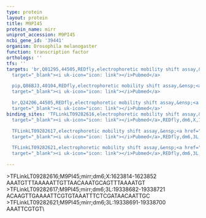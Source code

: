 ```yaml
---
type: protein
layout: protein
title: M9PI45
protein_name: mirr
uniprot_accession: M9PI45
ncbi_gene_id: '39441'
organism: Drosophila melanogaster
function: transcription factor
orthologs: ''
tfs: ''
targets: 'br,Q01295,44505,REDfly,electrophoretic mobility shift assay,&ensp;<a href="https://www.ncbi.nlm.nih.gov/pubmed/?term=20965965%5Buid%5D+OR+22307613%5Buid%5D"
  target="_blank"><i uk-icon="icon: link"></i>Pubmed</a>

  pip,Q86BJ3,40104,REDfly,electrophoretic mobility shift assay,&ensp;<a href="https://www.ncbi.nlm.nih.gov/pubmed/?term=20965965%5Buid%5D+OR+22307613%5Buid%5D"
  target="_blank"><i uk-icon="icon: link"></i>Pubmed</a>

  br,Q24206,44505,REDfly,electrophoretic mobility shift assay,&ensp;<a href="https://www.ncbi.nlm.nih.gov/pubmed/?term=20965965%5Buid%5D+OR+22307613%5Buid%5D"
  target="_blank"><i uk-icon="icon: link"></i>Pubmed</a>'
binding_sites: 'TFLinkLT09282616,electrophoretic mobility shift assay,&ensp;<a href="https://www.ncbi.nlm.nih.gov/pubmed/?term=22307613;20965965%5Buid%5D"
  target="_blank"><i uk-icon="icon: link"></i>Pubmed</a>,REDfly,dm6,X,1623814,1623852,NA

  TFLinkLT09282617,electrophoretic mobility shift assay,&ensp;<a href="https://www.ncbi.nlm.nih.gov/pubmed/?term=22307613;20965965%5Buid%5D"
  target="_blank"><i uk-icon="icon: link"></i>Pubmed</a>,REDfly,dm6,3L,19338682,19338721,NA

  TFLinkLT09282621,electrophoretic mobility shift assay,&ensp;<a href="https://www.ncbi.nlm.nih.gov/pubmed/?term=22307613;20965965%5Buid%5D"
  target="_blank"><i uk-icon="icon: link"></i>Pubmed</a>,REDfly,dm6,3L,19338691,19338700,NA'

---
```

\>TFLinkLT09282616;M9PI45;mirr;dm6;X:1623814-1623852\AAATGTTTAAAAATTGTTAACAAATGCAGTTTAAAATGT\\>TFLinkLT09282617;M9PI45;mirr;dm6;3L:19338682-19338721\ACAAGTTGAAAATTCGTGTAAATTTCTCGATAACAATTGC\\>TFLinkLT09282621;M9PI45;mirr;dm6;3L:19338691-19338700\AAATTCGTGT\